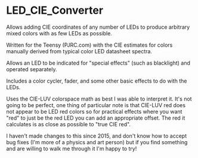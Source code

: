 # LED_CIE_Converter
Allows adding CIE coordinates of any number of LEDs to produce arbitrary mixed colors with as few LEDs as possible.

Written for the Teensy (PJRC.com) with the CIE estimates for colors manually derived from typical color LED datasheet spectra.

Allows an LED to be indicated for "special effects" (such as blacklight) and operated separately.

Includes a color cycler, fader, and some other basic effects to do with the LEDs.

Uses the CIE-LUV colorspace math as best I was able to interpret it. It's not going to be perfect, one thing of particular note is that CIE-LUV red does not appear to be LED red colors so for practical effects where you want "red" to just be the red LED you can add an appropriate offset. The red it calculates is as close as possible to "true CIE red".

I haven't made changes to this since 2015, and don't know how to accept bug fixes (I'm more of a physics and art person) but if you find something and are willing to walk me through it I'm happy to try!

